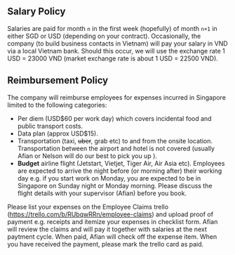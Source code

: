 ## Salary Policy
Salaries are paid for month `n` in the first week (hopefully) of month `n+1` in either SGD or USD (depending on your contract). Occasionally, the company (to build business contacts in Vietnam) will pay your salary in VND via a local Vietnam bank. Should this occur, we will use the exchange rate 1 USD = 23000 VND (market exchange rate is about 1 USD = 22500 VND).

## Reimbursement Policy
The company will reimburse employees for expenses incurred in Singapore limited to the following categories:
- Per diem (USD$60 per work day) which covers incidental food and public transport costs.
- Data plan (approx USD$15).
- Transportation (taxi, ~~uber~~, grab etc) to and from the onsite location. Transportation between the airport and hotel is not covered (usually Afian or Nelson will do our best to pick you up ).
- **Budget** airline flight (Jetstart, Vietjet, Tiger Air, Air Asia etc). Employees are expected to arrive the night before (or morning after) their working day e.g. if you start work on Monday, you are expected to be in Singapore on Sunday night or Monday morning. Please discuss the flight details with your supervisor (Afian) before you book.

Please list your expenses on the Employee Claims trello (https://trello.com/b/RUbqwRRn/employee-claims) and upload proof of payment e.g. receipts and itemize your expenses in checklist form. Afian will review the claims and will pay it together with salaries at the next paytment cycle. When paid, Afian will check off the expense item. When you have received the payment, please mark the trello card as paid.
